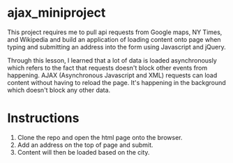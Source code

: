 # ajax_miniproject
This project requires me to pull api requests from Google maps, NY Times, and Wikipedia and build an application of loading content onto page when typing and submitting an address into the form using Javascript and jQuery.

Through this lesson, I learned that a lot of data is loaded asynchronously which refers to the fact that requests doesn't block other events from happening. AJAX (Asynchronous Javascript and XML) requests can load content without having to reload the page. It's happening in the background which doesn't block any other data. 

# Instructions
1. Clone the repo and open the html page onto the browser.
2. Add an address on the top of page and submit.
3. Content will then be loaded based on the city.
